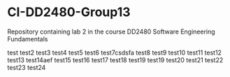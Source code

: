 # CI-DD2480-Group13
Repository containing lab 2 in the course DD2480 Software Engineering Fundamentals

test
test2
test3
test4
test5
test6
test7csdsfa
test8
test9
test10
test11
test12
test13
test14aef
test15
test16
test17
test18
test19
test19
test20
test21
test22
test23
test24
